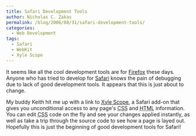 ```yaml
---
title: Safari Development Tools
author: Nicholas C. Zakas
permalink: /blog/2006/08/31/safari-development-tools/
categories:
  - Web Development
tags:
  - Safari
  - WebKit
  - Xyle Scope
---
```

It seems like all the cool development tools are for <a title="Mozilla Firefox" rel="external" href="http://www.mozilla.com/firefox/">Firefox</a> these days. Anyone who has tried to develop for <a rel="Apple Safari" href="http://www.apple.com/macosx/features/safari/">Safari</a> knows the pain of debugging due to lack of good development tools. It appears that this is just about to change.

My buddy Keith hit me up with a link to <a title="Xyle Scope" rel="external" href="http://www.culturedcode.com/xyle/">Xyle Scope</a>, a Safari add-on that gives you unconditional access to any page's <acronym title="Cascading Style Sheet">CSS</acronym> and <acronym title="Hyper Text Markup Language">HTML</acronym> information. You can edit <acronym title="Cascading Style Sheet">CSS</acronym> code on the fly and see your changes applied instantly, as well as take a trip through the source code to see how a page is layed out. Hopefully this is just the beginning of good development tools for Safari!
